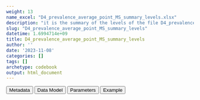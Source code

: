 ```yaml
---
weight: 13
name_excel: "D4_prevalence_average_point_MS_summary_levels.xlsx"
description: "it is the summary of the levels of the file D4_prevalence_period_MS. It is used to decide which levels are preferred for sharing"
slug: "D4_prevalence_average_point_MS_summary_levels"
datetime: 1.6994714e+09
title: D4_prevalence_average_point_MS_summary_levels
author: ''
date: '2023-11-08'
categories: []
tags: []
archetype: codebook
output: html_document
---
```


<script src="/rmarkdown-libs/core-js/shim.min.js"></script>
<script src="/rmarkdown-libs/react/react.min.js"></script>
<script src="/rmarkdown-libs/react/react-dom.min.js"></script>
<script src="/rmarkdown-libs/reactwidget/react-tools.js"></script>
<script src="/rmarkdown-libs/htmlwidgets/htmlwidgets.js"></script>
<link href="/rmarkdown-libs/reactable/reactable.css" rel="stylesheet" />
<script src="/rmarkdown-libs/reactable-binding/reactable.js"></script>
<div class="tab">
<button class="tablinks" onclick="openCity(event, &#39;Metadata&#39;)" id="defaultOpen">Metadata</button>
<button class="tablinks" onclick="openCity(event, &#39;Data Model&#39;)">Data Model</button>
<button class="tablinks" onclick="openCity(event, &#39;Parameters&#39;)">Parameters</button>
<button class="tablinks" onclick="openCity(event, &#39;Example&#39;)">Example</button>
</div>
<div id="Metadata" class="tabcontent">
<div id="htmlwidget-1" class="reactable html-widget " style="width:auto;height:600px;"></div>
<script type="application/json" data-for="htmlwidget-1">{"x":{"tag":{"name":"Reactable","attribs":{"data":{"medatata_name":["Name of the dataset","Content of the dataset","Unit of observation","Dataset where the list of UoOs is fully listed and with 1 record per UoO","How many observations per UoO","Variables capturing the UoO","Primary key","Parameters",null,null,null,null,null,null,null,null,null,null,null,null],"metadata_content":["D4_prevalence_average_point_MS_summary_levels","it is the summary of the levels of the file D4_prevalence_period_MS. It is used to decide which levels are preferred for sharing","algorithm",null,"as many as the combinations of level of ageband and time frame (16)","algorithm","algorithm Ageband_LevelOrder timeframe_LevelOrder",null,null,null,null,null,null,null,null,null,null,null,null,null]},"columns":[{"id":"medatata_name","name":"medatata_name","type":"character"},{"id":"metadata_content","name":"metadata_content","type":"character"}],"sortable":false,"searchable":true,"pagination":false,"highlight":true,"bordered":true,"striped":true,"style":{"maxWidth":1800},"height":"600px","dataKey":"c14939bd49ba4ed085b95b40431d06b4"},"children":[]},"class":"reactR_markup"},"evals":[],"jsHooks":[]}</script>
</div>
<div id="Data Model" class="tabcontent">
<div id="htmlwidget-2" class="reactable html-widget " style="width:auto;height:600px;"></div>
<script type="application/json" data-for="htmlwidget-2">{"x":{"tag":{"name":"Reactable","attribs":{"data":{"VarName":["Ageband_LevelOrder","timeframe_LevelOrder","algorithm","numerator",null,null,null,null,null,null,null,null,null,null,null,null,null,null,null,null],"Description":[null,null,null,null,null,null,null,null,null,null,null,null,null,null,null,null,null,null,null,null],"Format":[null,null,null,"boolean",null,null,null,null,null,null,null,null,null,null,null,null,null,null,null,null],"Vocabulary":["1 = first level (5-year agebands)\n2 = second level (15-24,25-29,30-34,35-39,40-49)\n3 = third level (15-24,25-34,35-49)\n99 = highest level (all)","1 = first level (year)\n2 = second level (2 or 3 years)\n3 = third level (5 years)\n99 = highest level (all)","MS_1 ... MS_5\n","TRUE = the level does not contain small numbers\nFALSE = the level does contain small numbers",null,null,null,null,null,null,null,null,null,null,null,null,null,null,null,null],"Parameters":[null,null,null,null,null,null,null,null,null,null,null,null,null,null,null,null,null,null,null,null],"Notes and examples":[null,null,null,null,null,null,null,null,null,null,null,null,null,null,null,null,null,null,null,null],"Source tables and variables":[null,null,null,null,null,null,null,null,null,null,null,null,null,null,null,null,null,null,null,null],"Retrieved":[null,null,null,null,null,null,null,null,null,null,null,null,null,null,null,null,null,null,null,null],"Calculated":[null,null,null,null,null,null,null,null,null,null,null,null,null,null,null,null,null,null,null,null],"Algorithm_id":[null,null,null,null,null,null,null,null,null,null,null,null,null,null,null,null,null,null,null,null],"Rule":[null,null,null,null,null,null,null,null,null,null,null,null,null,null,null,null,null,null,null,null]},"columns":[{"id":"VarName","name":"VarName","type":"character"},{"id":"Description","name":"Description","type":"logical"},{"id":"Format","name":"Format","type":"character"},{"id":"Vocabulary","name":"Vocabulary","type":"character"},{"id":"Parameters","name":"Parameters","type":"logical"},{"id":"Notes and examples","name":"Notes and examples","type":"logical"},{"id":"Source tables and variables","name":"Source tables and variables","type":"logical"},{"id":"Retrieved","name":"Retrieved","type":"logical"},{"id":"Calculated","name":"Calculated","type":"logical"},{"id":"Algorithm_id","name":"Algorithm_id","type":"logical"},{"id":"Rule","name":"Rule","type":"logical"}],"sortable":false,"searchable":true,"pagination":false,"highlight":true,"bordered":true,"striped":true,"style":{"maxWidth":1800},"height":"600px","dataKey":"8c27a8085187277cfbcb74837b0a6537"},"children":[]},"class":"reactR_markup"},"evals":[],"jsHooks":[]}</script>
</div>
<div id="Parameters" class="tabcontent">
<div id="htmlwidget-3" class="reactable html-widget " style="width:auto;height:600px;"></div>
<script type="application/json" data-for="htmlwidget-3">{"x":{"tag":{"name":"Reactable","attribs":{"data":{"parameter":[null,null,null,null,null,null,null,null,null,null,null,null,null,null,null,null,null,null,null,null],"value":[null,null,null,null,null,null,null,null,null,null,null,null,null,null,null,null,null,null,null,null]},"columns":[{"id":"parameter","name":"parameter","type":"logical"},{"id":"value","name":"value","type":"logical"}],"sortable":false,"searchable":true,"pagination":false,"highlight":true,"bordered":true,"striped":true,"style":{"maxWidth":1800},"height":"600px","dataKey":"0b8053400ba14f40add5694cabec5db3"},"children":[]},"class":"reactR_markup"},"evals":[],"jsHooks":[]}</script>
</div>
<div id="Example" class="tabcontent">
<div id="htmlwidget-4" class="reactable html-widget " style="width:auto;height:600px;"></div>
<script type="application/json" data-for="htmlwidget-4">{"x":{"tag":{"name":"Reactable","attribs":{"data":{"Ageband_LevelOrder":[1,1,1,1,2,2,2,2,3,3,3,3,99,99,99,99,1,1,1,1],"timeframe_LevelOrder":[1,2,3,99,1,2,3,99,1,2,3,99,1,2,3,99,1,2,3,99],"algorithm":["MS1","MS1","MS1","MS1","MS1","MS1","MS1","MS1","MS1","MS1","MS1","MS1","MS1","MS1","MS1","MS1","MS2","MS2","MS2","MS2"],"numerator":[false,false,false,false,false,false,false,false,false,false,false,false,false,false,false,true,false,false,false,false]},"columns":[{"id":"Ageband_LevelOrder","name":"Ageband_LevelOrder","type":"numeric"},{"id":"timeframe_LevelOrder","name":"timeframe_LevelOrder","type":"numeric"},{"id":"algorithm","name":"algorithm","type":"character"},{"id":"numerator","name":"numerator","type":"logical"}],"sortable":false,"searchable":true,"pagination":false,"highlight":true,"bordered":true,"striped":true,"style":{"maxWidth":1800},"height":"600px","dataKey":"cb3f5d9e37c3a2af20e274a38e658660"},"children":[]},"class":"reactR_markup"},"evals":[],"jsHooks":[]}</script>
</div>
